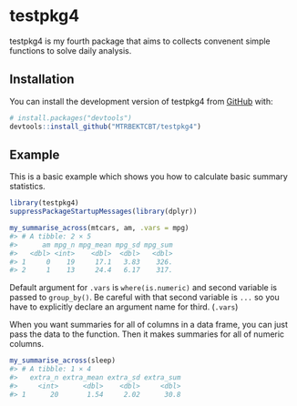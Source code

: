 
<!-- README.md is generated from README.Rmd. Please edit that file -->

# testpkg4

<!-- badges: start -->
<!-- badges: end -->

testpkg4 is my fourth package that aims to collects convenent simple
functions to solve daily analysis.

## Installation

You can install the development version of testpkg4 from
[GitHub](https://github.com/) with:

``` r
# install.packages("devtools")
devtools::install_github("MTRBEKTCBT/testpkg4")
```

## Example

This is a basic example which shows you how to calculate basic summary
statistics.

``` r
library(testpkg4)
suppressPackageStartupMessages(library(dplyr))

my_summarise_across(mtcars, am, .vars = mpg)
#> # A tibble: 2 × 5
#>      am mpg_n mpg_mean mpg_sd mpg_sum
#>   <dbl> <int>    <dbl>  <dbl>   <dbl>
#> 1     0    19     17.1   3.83    326.
#> 2     1    13     24.4   6.17    317.
```

Default argument for `.vars` is `where(is.numeric)` and second variable
is passed to `group_by()`. Be careful with that second variable is `...`
so you have to explicitly declare an argument name for third. (`.vars`)

When you want summaries for all of columns in a data frame, you can just
pass the data to the function. Then it makes summaries for all of
numeric columns.

``` r
my_summarise_across(sleep)
#> # A tibble: 1 × 4
#>   extra_n extra_mean extra_sd extra_sum
#>     <int>      <dbl>    <dbl>     <dbl>
#> 1      20       1.54     2.02      30.8
```

